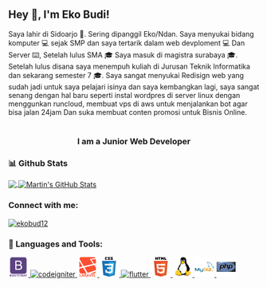 ## Hey 👋, I'm Eko Budi!


Saya lahir di Sidoarjo 💒. Sering dipanggil Eko/Ndan. Saya menyukai bidang komputer 💻 sejak SMP  dan saya tertarik dalam web devploment 💻  Dan Server ⌨️, Setelah lulus SMA 🎓 Saya masuk di magistra surabaya 🎓. Setelah lulus disana saya menempuh kuliah di Jurusan Teknik Informatika dan sekarang semester 7 🎓.  Saya sangat menyukai Redisign web yang sudah jadi untuk saya pelajari isinya dan saya kembangkan lagi, saya sangat senang dengan hal baru seperti instal wordpres di server linux dengan menggunkan runcloud, membuat vps di aws untuk menjalankan bot agar bisa jalan 24jam Dan suka membuat conten promosi untuk Bisnis Online. 
<br/>
<br/>

<h3 align="center">I am a Junior Web Developer</h3>

### 📊 Github Stats
<a href='https://github.com/rahul-jha98/github-stats-transparent'>
  
<!-- ![Eko Budi  GitHub stats](https://github-readme-stats.vercel.app/api?username=ekobudigs&show_icons=true&theme=algolia)

[![Top Langs](https://github-readme-stats.vercel.app/api/top-langs/?username=ekobudigs&layout=compact)](https://github.com/ekobudigs/github-readme-stats) -->


<a href="https://github.com/ekobudigs">
  <img align="center" src="https://github-readme-stats.vercel.app/api/top-langs/?username=ekobudigs&hide=java,html,tex&title_color=ffffff&text_color=c9cacc&icon_color=2bbc8a&bg_color=1d1f21&langs_count=3" />
</a>
<a href="https://github.com/ekobudigs">
  <img align="center" src="https://github-readme-stats.vercel.app/api?username=ekobudigs&show_icons=true&line_height=27&count_private=true&title_color=ffffff&text_color=c9cacc&icon_color=2bbc8a&bg_color=1d1f21" alt="Martin's GitHub Stats" />
</a>



<h3 align="left">Connect with me:</h3>
<p align="left">
<a href="https://instagram.com/ekobud12" target="blank"><img align="center" src="https://raw.githubusercontent.com/rahuldkjain/github-profile-readme-generator/master/src/images/icons/Social/instagram.svg" alt="ekobud12" height="30" width="40" /></a>
</p>

<h3 align="left">🔨 Languages and Tools:</h3>
<p align="left"> <a href="https://getbootstrap.com" target="_blank"> <img src="https://raw.githubusercontent.com/devicons/devicon/master/icons/bootstrap/bootstrap-plain-wordmark.svg" alt="bootstrap" width="40" height="40"/> </a> <a href="https://codeigniter.com" target="_blank"> <img src="https://cdn.worldvectorlogo.com/logos/codeigniter.svg" alt="codeigniter" width="40" height="40"/> </a> 
<a href="https://laravel.com/" target="_blank"> <img src="https://raw.githubusercontent.com/devicons/devicon/master/icons/laravel/laravel-plain-wordmark.svg" alt="laravel" width="40" height="40"/> </a>
<a href="https://www.w3schools.com/css/" target="_blank"> <img src="https://raw.githubusercontent.com/devicons/devicon/master/icons/css3/css3-original-wordmark.svg" alt="css3" width="40" height="40"/> </a>  <a href="https://flutter.dev" target="_blank"> <img src="https://www.vectorlogo.zone/logos/flutterio/flutterio-icon.svg" alt="flutter" width="40" height="40"/> </a> <a href="https://www.w3.org/html/" target="_blank"> <img src="https://raw.githubusercontent.com/devicons/devicon/master/icons/html5/html5-original-wordmark.svg" alt="html5" width="40" height="40"/> </a> <a href="https://www.linux.org/" target="_blank"> <img src="https://raw.githubusercontent.com/devicons/devicon/master/icons/linux/linux-original.svg" alt="linux" width="40" height="40"/> </a> <a href="https://www.mysql.com/" target="_blank"> <img src="https://raw.githubusercontent.com/devicons/devicon/master/icons/mysql/mysql-original-wordmark.svg" alt="mysql" width="40" height="40"/> </a> <a href="https://www.php.net" target="_blank"> <img src="https://raw.githubusercontent.com/devicons/devicon/master/icons/php/php-original.svg" alt="php" width="40" height="40"/> </a> </p>
